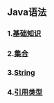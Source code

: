 ## Java语法

### 1.[基础知识](basicConcepts.md)

### 2.[集合](collection.md)  

### 3.[String](String.md)   

### 4.[引用类型](doc/Quote.md)  

